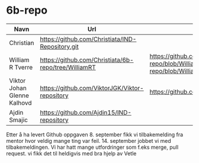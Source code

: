 # 6b-repo

|Navn|Url|selvevaluering|
|---|---|---|
|Christian|https://github.com/Christiata/IND-Repository.git|
|William R Tverre|https://github.com/Christiata/6b-repo/tree/WilliamRT|https://github.com/Christiata/6b-repo/blob/WilliamRT/selvevaulering%20williamhttps://github.com/Christiata/6b-repo/blob/WilliamRT/selvevaulering%20william
|Viktor Johan Glenne Kalhovd|https://github.com/ViktorJGK/Viktor-repository|https://github.com/Christiata/6b-repo/blob/ViktorJGK/Selvevaluering
|Ajdin Smajic|https://github.com/Ajdin15/IND-repository|
Etter å ha levert Github oppgaven 8. september fikk vi tilbakemelding fra mentor hvor veldig mange ting var feil. 14. september jobbet vi med tilbakemeldingen. Vi har hatt mange utfordringer som f.eks merge, pull request. vi fikk det til heldigvis med bra hjelp av Vetle
